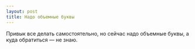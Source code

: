 ```yaml
---
layout: post 
title: Надо объемные буквы 
--- 
```

Привык все делать самостоятельно, но сейчас надо объемные буквы, а куда обратиться — не знаю.